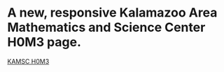 # A new, responsive Kalamazoo Area Mathematics and Science Center H0M3 page.
[KAMSC H0M3](https://kamsc.github.io/)
